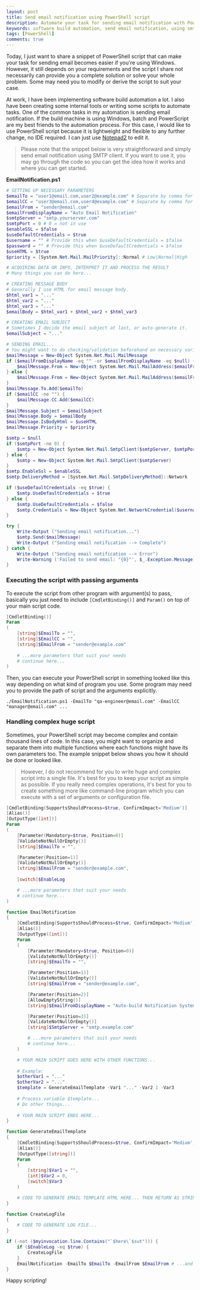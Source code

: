 ```yaml
---
layout: post
title: Send email notification using PowerShell script
description: Automate your task for sending email notification with PowerShell script and Windows SMTP Client.
keywords: software build automation, send email notification, using smtp client in powershell, software build notification
tags: [PowerShell]
comments: true
---
```


Today, I just want to share a snippet of PowerShell script that can make your task for sending email becomes easier if you're using Windows. However, it still depends on your requirements and the script I share not necessarily can provide you a complete solution or solve your whole problem. Some may need you to modify or derive the script to suit your case.

At work, I have been implementing software build automation a lot. I also have been creating some internal tools or writing some scripts to automate tasks. One of the common tasks in my automation is sending email notification. If the build machine is using Windows, batch and PowerScript are my best friends to the automation process. For this case, I would like to use PowerShell script because it is lightweight and flexible to any further change, no IDE required. I can just use [Notepad2](https://xhmikosr.github.io/notepad2-mod/) to edit it.

> Please note that the snippet below is very straightforward and simply send email notification using SMTP client. If you want to use it, you may go through the code so you can get the idea how it works and where you can get started.

**EmailNotification.ps1**

```powershell
# SETTING UP NECESSARY PARAMETERS
$emailTo = "user1@email.com,user2@example.com" # Separate by comma for multiple email addresses
$emailCC = "user3@email.com,user4@example.com" # Separate by comma for multiple email addresses
$emailFrom = "sender@email.com"
$emailFromDisplayName = "Auto Email Notification"
$smtpServer = "smtp.yourserver.com"
$smtpPort = 0 # 0 = not in use
$enableSSL = $false
$useDefaultCredentials = $true
$username = "" # Provide this when $useDefaultCredentials = $false
$password = "" # Provide this when $useDefaultCredentials = $false
$useHTML = $true
$priority = [System.Net.Mail.MailPriority]::Normal # Low|Normal|High

# ACQUIRING DATA OR INFO, INTERPRET IT AND PROCESS THE RESULT
# Many things you can do here...

# CREATING MESSAGE BODY
# Generally I use HTML for email message body.
$html_var1 = "..."
$html_var2 = "..."
$html_var3 = "..."
$emailBody = $html_var1 + $html_var2 + $html_var3

# CREATING EMAIL SUBJECT
# Sometimes I decide the email subject at last, or auto-generate it.
$emailSubject = "..."

# SENDING EMAIL...
# You might want to do checking/validation beforehand on necessary variables
$mailMessage = New-Object System.Net.Mail.MailMessage
if ($emailFromDisplayName -eq "" -or $emailFromDisplayName -eq $null) {
    $mailMessage.From = New-Object System.Net.Mail.MailAddress($emailFrom)
} else {
    $mailMessage.From = New-Object System.Net.Mail.MailAddress($emailFrom, $emailFromDisplayName)
}
$mailMessage.To.Add($emailTo)
if ($emailCC -ne "") {
    $mailMessage.CC.Add($emailCC)
}
$mailMessage.Subject = $emailSubject
$mailMessage.Body = $emailBody
$mailMessage.IsBodyHtml = $useHTML
$mailMessage.Priority = $priority

$smtp = $null
if ($smtpPort -ne 0) {
    $smtp = New-Object System.Net.Mail.SmtpClient($smtpServer, $smtpPort)
} else {
    $smtp = New-Object System.Net.Mail.SmtpClient($smtpServer)
}
$smtp.EnableSsl = $enableSSL
$smtp.DeliveryMethod = [System.Net.Mail.SmtpDeliveryMethod]::Network

if ($useDefaultCredentials -eq $true) {
    $smtp.UseDefaultCredentials = $true
} else {
    $smtp.UseDefaultCredentials = $false
    $smtp.Credentials = New-Object System.Net.NetworkCredential($username, $password)
}

try {
    Write-Output ("Sending email notification...")
    $smtp.Send($mailMessage)
    Write-Output ("Sending email notification --> Complete")
} catch {
    Write-Output ("Sending email notification --> Error")
    Write-Warning ('Failed to send email: "{0}"', $_.Exception.Message)
}
```

### Executing the script with passing arguments

To execute the script from other program with argument(s) to pass, basically you just need to include `[CmdletBinding()]` and `Param()` on top of your main script code.

```powershell
[CmdletBinding()]
Param
(
    [string]$EmailTo = "",
    [string]$EmailCC = "",
    [string]$EmailFrom = "sender@example.com"
    
    # ...more parameters that suit your needs
    # continue here...
)
```

Then, you can execute your PowerShell script in something looked like this way depending on what kind of program you use. Some program may need you to provide the path of script and the arguments explicitly.

```
./EmailNotification.ps1 -EmailTo "qa-engineer@email.com" -EmailCC "manager@email.com" ...
```

### Handling complex huge script

Sometimes, your PowerShell script may become complex and contain thousand lines of code. In this case, you might want to organize and separate them into multiple functions where each functions might have its own parameters too. The example snippet below shows you how it should be done or looked like.

> However, I do not recommend for you to write huge and complex script into a single file. It's best for you to keep your script as simple as possible. If you really need complex operations, it's best for you to create something more like command-line program which you can execute with a set of arguments or configuration file.

```powershell
[CmdletBinding(SupportsShouldProcess=$true, ConfirmImpact='Medium')]
[Alias()]
[OutputType([int])]
Param
(
    [Parameter(Mandatory=$true, Position=0)]
    [ValidateNotNullOrEmpty()]
    [string]$EmailTo = "",

    [Parameter(Position=1)]
    [ValidateNotNullOrEmpty()]
    [string]$EmailFrom = "sender@example.com",
    
    [switch]$EnableLog

    # ...more parameters that suit your needs
    # continue here...
)

function EmailNotification
{
    [CmdletBinding(SupportsShouldProcess=$true, ConfirmImpact='Medium')]
    [Alias()]
    [OutputType([int])]
    Param
    (
        [Parameter(Mandatory=$true, Position=0)]
        [ValidateNotNullOrEmpty()]
        [string]$EmailTo = "",

        [Parameter(Position=1)]
        [ValidateNotNullOrEmpty()]
        [string]$EmailFrom = "sender@example.com",

        [Parameter(Position=2)]
        [AllowEmptyString()]
        [string]$EmailFromDisplayName = "Auto-build Notification System",

        [Parameter(Position=3)]
        [ValidateNotNullOrEmpty()]
        [string]$SmtpServer = "smtp.example.com"

        # ...more parameters that suit your needs
        # continue here...
    )

    # YOUR MAIN SCRIPT GOES HERE WITH OTHER FUNCTIONS...
    
    # Example:
    $otherVar1 = "..."
    $otherVar2 = "..."
    $template = GenerateEmailTemplate -Var1 "..." -Var2 1 -Var3
    
    # Process variable $template...
    # Do other things...
    
    # YOUR MAIN SCRIPT ENDS HERE...
}

function GenerateEmailTemplate
{
    [CmdletBinding(SupportsShouldProcess=$true, ConfirmImpact='Medium')]
    [Alias()]
    [OutputType([string])]
    Param
    (
        [string]$Var1 = "",
        [int]$Var2 = 0,
        [switch]$Var3
    )

    # CODE TO GENERATE EMAIL TEMPLATE HTML HERE... THEN RETURN AS STRING.
}

function CreateLogFile
{
    # CODE TO GENERATE LOG FILE...
}

if (-not ($myinvocation.line.Contains("`$here\`$sut"))) {
    if ($EnableLog -eq $true) {
        CreateLogFile
    }
    EmailNotification -EmailTo $EmailTo -EmailFrom $EmailFrom # ...and more parameters here...
}
```

Happy scripting!
